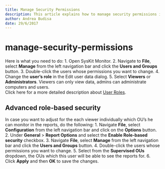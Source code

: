 ```yaml
---
title: Manage Security Permissions
description: This article explains how to manage security permissions in SysKit Monitor.
author: Andrea Budisa
date: 29/6/2017
---
```


# manage-security-permissions

Here is what you need to do: 1. Open SysKit Monitor. 2. Navigate to **File**, select **Manage** from the left navigation bar and click the **Users and Groups** button. 3. Double-click the users whose permissions you want to change. 4. Change the **user’s role** in the Edit user data dialog. 5. Select **Viewers** or **Administrators**. Viewers can only view data, admins can administrate computers and users.  
Click here for a more detailed description about [User Roles](manage-security-permissions.md#internal/get-to-know-syskit-monitor/backstage-screen/manage-data-gathering).

## Advanced role-based security

In case you want to adjust for the each viewer individually which OU’s he can monitor in the reports, do the following: 1. Navigate **File**, select **Configuration** from the left navigation bar and click on the **Options** button. 2. Under **General** &gt; **Report Options** and select the **Enable Role-based security** checkbox. 3. Navigate **File**, select **Manage** from the left navigation bar and click the **Users and Groups** button. 4. Double-click the users whose permissions you want to change. 5. Select from the **Supervised OUs** dropdown, the OUs which this user will be able to see the reports for. 6. Click **Apply** and then **OK** to save the changes.

